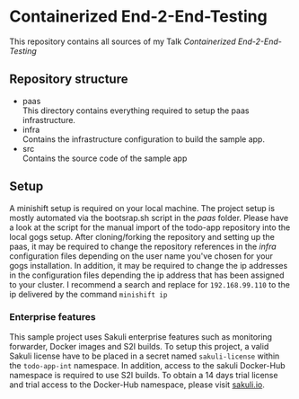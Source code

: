 # Containerized End-2-End-Testing
This repository contains all sources of my Talk *Containerized End-2-End-Testing*

## Repository structure

* paas  
  This directory contains everything required to setup the paas infrastructure.
* infra  
  Contains the infrastructure configuration to build the sample app.
* src  
  Contains the source code of the sample app
  
## Setup
A minishift setup is required on your local machine.
The project setup is mostly automated via the bootsrap.sh script in the *paas* folder.
Please have a look at the script for the manual import of the todo-app repository
into the local gogs setup. After cloning/forking the repository and setting up the paas, 
it may be required to change the repository references in the *infra* configuration files
depending on the user name you've chosen for your gogs installation.
In addition, it may be required to change the ip addresses in the configuration files
depending the ip address that has been assigned to your cluster. I recommend a search and
replace for `192.168.99.110` to the ip delivered by the command `minishift ip`

### Enterprise features
This sample project uses Sakuli enterprise features such as monitoring forwarder, Docker images and S2I builds.
To setup this project, a valid Sakuli license have to be placed in a secret named `sakuli-license` within the 
`todo-app-int` namespace. In addition, access to the sakuli Docker-Hub namespace is required to use S2I builds.
To obtain a 14 days trial license and trial access to the Docker-Hub namespace, please visit [sakuli.io](https://sakuli.io/enterprise/). 